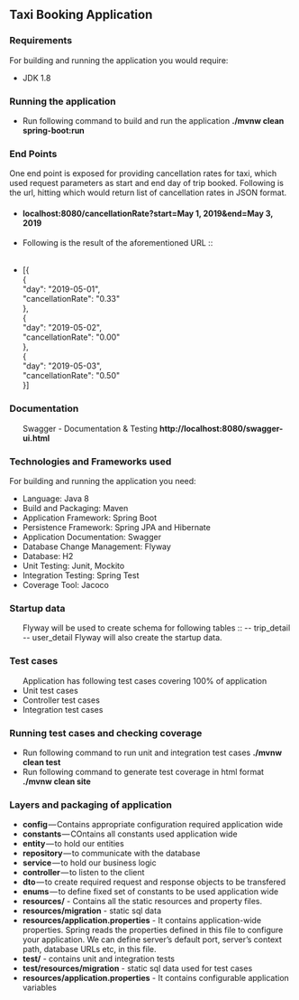 <h2>Taxi Booking Application</h2>

<h3>Requirements</h3>
For building and running the application you would require:<br>

<ul>
<li>JDK 1.8</li>
</ul>

<h3>Running the application</h3>
<ul>
<li>Run following command to build and run the application <b>./mvnw clean spring-boot:run</b></li>
</ul>

<h3>End Points</h3>
One end point is exposed for providing cancellation rates for taxi, which used request parameters as start and end day of trip booked.
Following is the url, hitting which would return list of cancellation rates in JSON format.
<ul>
  <li><h4>localhost:8080/cancellationRate?start=May 1, 2019&end=May 3, 2019</h4>
    </li>
  
  <li>Following is the result of the aforementioned URL :: 
  <br/>
  <br/>
<li><p>[{ <br/>{<br/>"day": "2019-05-01",<br/>    "cancellationRate": "0.33"<br/>},<br/>{<br/>    "day": "2019-05-02",<br/>    "cancellationRate": "0.00"<br/>
  },<br/>{<br/>    "day": "2019-05-03",<br/>    "cancellationRate": "0.50"<br/>}]
  </p></li>
  
  </li>
</ul>
<h3>Documentation</h3>
<ul>
Swagger - Documentation & Testing <b>http://localhost:8080/swagger-ui.html</b>
</ul>

<h3>Technologies and Frameworks used</h3>
For building and running the application you need:<br>

<ul>
<li>Language: Java 8</li>
<li>Build and Packaging: Maven</li>
<li>Application Framework: Spring Boot</li>
<li>Persistence Framework: Spring JPA and Hibernate</li>
<li>Application Documentation: Swagger</li>
<li>Database Change Management: Flyway</li>
<li>Database: H2</li>
<li>Unit Testing: Junit, Mockito</li>
<li>Integration Testing: Spring Test</li>
<li>Coverage Tool: Jacoco</li>
</ul>

<h3>Startup data</h3>
<ul>
  Flyway will be used to create schema for following tables ::
  -- trip_detail
  -- user_detail
  Flyway will also create the startup data.
</ul> 

<h3>Test cases</h3>
<ul>
Application has following test cases covering 100% of application
  <li>Unit test cases</li>
  <li>Controller test cases</li>
  <li>Integration test cases</li>
</ul>

<h3>Running test cases and checking coverage</h3>
<ul>
<li>Run following command to run unit and integration test cases <b>./mvnw clean test</b></li>
<li>Run following command to generate test coverage in html format <b>./mvnw clean site</b></li>
</ul>

<h3>Layers and packaging of application</h3>
<ul>
<li><b>config</b> — Contains appropriate configuration required application wide</li>
<li><b>constants</b> — COntains all constants used application wide</li>
<li><b>entity</b> — to hold our entities</li>
<li><b>repository</b> — to communicate with the database</li>
<li><b>service</b> — to hold our business logic</li>
<li><b>controller</b> — to listen to the client</li>
<li><b>dto</b> — to create required request and response objects to be transfered</li>
<li><b>enums</b> — to define fixed set of constants to be used application wide</li>
<li><b>resources/</b> - Contains all the static resources and property files.</li>
<li><b>resources/migration</b> - static sql data</li>
<li><b>resources/application.properties</b> - It contains application-wide properties. Spring reads the properties defined in this file to configure your application. We can define server’s default port, server’s context path, database URLs etc, in this file.</li>
<li><b>test/</b> - contains unit and integration tests</li>
<li><b>test/resources/migration</b> - static sql data used for test cases</li>
<li><b>resources/application.properties</b> - It contains configurable application variables</li>



